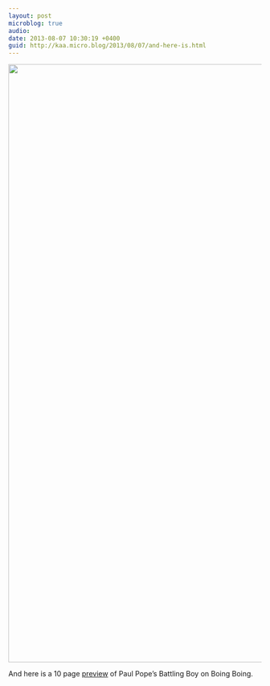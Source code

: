 ```yaml
---
layout: post
microblog: true
audio: 
date: 2013-08-07 10:30:19 +0400
guid: http://kaa.micro.blog/2013/08/07/and-here-is.html
---
```

<img src="https://micro.kaa.bz/uploads/2018/cbec48886c.jpg" alt="" width="840" height="1190" class="alignnone size-full wp-image-584" />

And here is a 10 page <a href="http://boingboing.net/2013/07/31/exclusive-trailer-and-preview.html">preview</a> of Paul Pope’s Battling Boy on Boing Boing.
